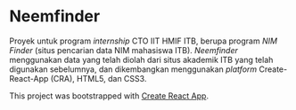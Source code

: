 # Neemfinder

Proyek untuk program _internship_ CTO IIT HMIF ITB, berupa program _NIM Finder_ (situs pencarian data NIM mahasiswa ITB). _Neemfinder_ menggunakan data yang telah diolah dari situs akademik ITB yang telah digunakan sebelumnya, dan dikembangkan menggunakan _platform_ Create-React-App (CRA), HTML5, dan CSS3.

This project was bootstrapped with [Create React App](https://github.com/facebook/create-react-app).

